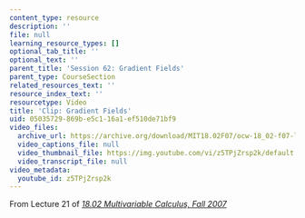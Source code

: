 ```yaml
---
content_type: resource
description: ''
file: null
learning_resource_types: []
optional_tab_title: ''
optional_text: ''
parent_title: 'Session 62: Gradient Fields'
parent_type: CourseSection
related_resources_text: ''
resource_index_text: ''
resourcetype: Video
title: 'Clip: Gradient Fields'
uid: 05035729-869b-e5c1-16a1-ef510de71bf9
video_files:
  archive_url: https://archive.org/download/MIT18.02F07/ocw-18_02-f07-lec21_300k.mp4
  video_captions_file: null
  video_thumbnail_file: https://img.youtube.com/vi/z5TPjZrsp2k/default.jpg
  video_transcript_file: null
video_metadata:
  youtube_id: z5TPjZrsp2k
---
```


From Lecture 21 of [_18.02 Multivariable Calculus, Fall 2007_](/courses/18-02-multivariable-calculus-fall-2007/pages/video-lectures)